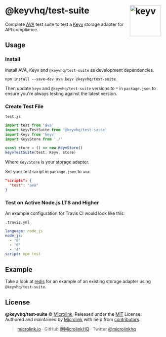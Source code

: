 # @keyvhq/test-suite [<img width="100" align="right" src="https://ghcdn.rawgit.org/microlinkhq/keyv/master/media/logo-sunset.svg" alt="keyv">](https://github.com/microlinkhq/keyv)

Complete [AVA](https://github.com/avajs/ava) test suite to test a [Keyv](https://github.com/microlinkhq/keyv) storage adapter for API compliance.

## Usage

### Install

Install AVA, Keyv and `@keyvhq/test-suite` as development dependencies.

```shell
npm install --save-dev ava keyv @keyvhq/test-suite
```

Then update `keyv` and `@keyvhq/test-suite` versions to `*` in `package.json` to ensure you're always testing against the latest version.

### Create Test File

`test.js`

```js
import test from 'ava'
import keyvTestSuite from '@keyvhq/test-suite'
import Keyv from 'keyv'
import KeyvStore from './'

const store = () => new KeyvStore()
keyvTestSuite(test, Keyv, store)
```

Where `KeyvStore` is your storage adapter.

Set your test script in `package.json` to `ava`.
```json
"scripts": {
  "test": "ava"
}
```

### Test on Active Node.js LTS and Higher

An example configuration for Travis CI would look like this:

`.travis.yml`

```yaml
language: node_js
node_js:
  - '8'
  - '6'
  - '4'
script: npm test
```

## Example

Take a look at [redis](https://github.com/microlinkhq/redis) for an example of an existing storage adapter using `@keyvhq/test-suite`.

## License

**@keyvhq/test-suite** © [Microlink](https://microlink.io), Released under the [MIT](https://github.com/microlinkhq/keyv/blob/master/LICENSE.md) License.<br/>
Authored and maintained by [Microlink](https://microlink.io) with help from [contributors](https://github.com/microlinkhq/keyv/contributors).

> [microlink.io](https://microlink.io) · GitHub [@MicrolinkHQ](https://github.com/microlinkhq) · Twitter [@microlinkhq](https://twitter.com/microlinkhq)
